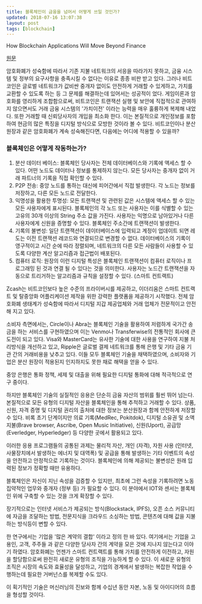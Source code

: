 ```yaml
---
title: 블록체인이 금융을 넘어서 어떻게 쓰일 것인가?
updated: 2018-07-16 13:07:38
layout: post
tags: [blockchain]
---
```


How Blockchain Applications Will Move Beyond Finance

[원문](https://hbr.org/2017/03/how-blockchain-applications-will-move-beyond-finance)

암호화폐가 성숙함에 따라서 기존 지불 네트워크의 서응을 따라가지 못하고, 금융 시스템 및 정부의 요구사항을 충족시킬 수 없다는 이유로 종종 비판 받고 있다. 그러나 비트코인은 글로벌 네트워크가 값비싼 중개자 없이도 안전하게 거래할 수 있게하고, 가치를 교환할 수 있도록 하는 등 그 문제를 해결하는데 있어서는 성공적이 었다. 게임이론과 암호화를 영리하게 조합함으로써, 비트코인은 트랜잭션 실행 및 보안에 직접적으로 관여하지 않으면서도 거래 금융 시스템의 '가치이전' 이라는 능력을 매우 훌륭하게 복제해 내었다. 또한 거래할 때 신뢰당사자의 개입을 최소화 한다. 이는 본질적으로 개인정보를 포함하여 현금의 많은 특징을 디지털 방식으로 모방한 것이라 볼 수 있다. 비트코인이나 분산 원장과 같은 암호화폐가 계속 성숙해진다면, 다음에는 어디에 적용할 수 있을까?

### 블록체인은 어떻게 작동하는가?

1. 분산 데이터 베이스: 블록체인 당사자는 전체 데이터베이스와 기록에 액세스 할 수 있다. 어떤 노드도 데이터나 정보를 통제하지 않는다. 모든 당사자는 중개자 없이 거래 파트너의 기록을 직접 확인할 수 있다.
2. P2P 전송: 중앙 노드를 통하는 대신에 피어간에서 직접 발생한다. 각 노드는 정보를 저장하고, 다른 모든 노드로 전달한다.
3. 익명성을 활용한 투명성: 모든 트랜잭션 및 관련된 값은 시스템에 액세스 할 수 있는 모든 사용자에게 표시된다. 블록체인의 각 노드 또는 사용자는 이를 식별할 수 있는 고유의 30개 이상의 String 주소 값을 가진다. 사용자는 익명으로 남아있거나 다른 사용자에게 신원을 증명할 수 있다. 블록체인 주소간에 트랜잭션이 발생한다.
4. 기록의 불변성: 일단 트랜잭션이 데이터베이스에 입력되고 계정이 업데이트 되면 레도는 이전 트랜잭션 레코드와 연결되므로 변경할 수 없다. 데이터베이스의 기록이 영구적이고 시간 순에 따라 정렬되며, 네트워크의 다른 모든 사람들이 사용할 수 있도록 다양한 계산 알고리즘과 접근법이 배포된다.
5. 컴퓨터 로직: 원장의 이런 디지털 특성은 블록체인 트랜잭션이 컴퓨터 로직이나 프로그래밍 된 것과 연결 될 수 있다는 것을 의미한다. 사용자는 노드간 트랜잭션을 자동으로 트리거하는 알고리즘과 규칙을 설정할 수 있다. (스마트 컨트랙트)

Zcash는 비트코인보다 높은 수준의 프라이버시를 제공하고, 이더리움은 스마트 컨트랙트 및 탈중앙화 어플리케이션 제작을 위한 강력한 플랫폼을 제공하기 시작했다. 전체 암호화폐 생태계가 성숙함에 따라서 디지털 지갑 제공업체와 거래 업체가 전문적이고 안전해 지고 있다.

소비자 측면에서는, Circle이나 Abra는 블록체인 기술을 활용하여 저렴하게 국가간 송금을 하는 서비스를 구현하였으며 이는 Venmo나 Transferwise의 전통적인 회사에 큰 도전이 되고 있다.  Visa와 MasterCard는 유사한 기술에 대한 사용을 연구하여 지불 처리방식을 개선하고 있고, Ripple은 글로벌 결제 네트워크를 통해 은행 및 기타 금융 기관 간의 거래비용을 낮추고 있다. 이들 모두 블록체인 기술을 채택하였으며, 소비자와 기업은 분산 원장이 적용된지 인지하지도 못한 채로 해택을 얻을 수 있다.

중앙 은행은 통화 정책, 세제 및 대출을 위해 필요한 디지털 통화에 대해 적극적으로 연구 중이다.

하지만 블록체인 기술의 실질적인 응용은 단순히 금융 자산의 범위를 훨씬 뛰어 넘는다. 본질적으로 모든 유형의 디지털 자산을 블록체인을 통해 추적하고 거래할 수 있다. 상품, 신원, 자격 증명 및 디지털 권리의 출처에 대한 정보는 분산원장과 함께 안전하게 저장할 수 있다. 비록 초기 단계이지만 의료 기록(MedRec, Pokitdok), 디지털 소유권 및 소액 지불(Brave browser, Ascribe, Open Music Initiative), 신원(Uport), 공급망(Everledger, Hyperledger) 등 다양한 곳에서 활용되고 있다.

이러한 응용 프로그램들의 공통된 과제는 물리적 자산, 개인 (자격), 자원 사용 (인터넷, 사물장치에서 발생하는 에너지 및 대역폭) 및 공급을 통해 발생하는 기타 이벤트의 속성을 안전하고 안정적으로 기록하는 것이다. 블록체인에 의해 제공되는 불변성은 원래 입력된 정보가 정확할 때만 유용하다.

블록체인은 자신이 지닌 속성을 검증할 수 있지만, 최초에 그런 속성을 기록하려면 노동 집약적인 업무와 중개자 (정부 등) 가 필요할 수 있다. 이 분야에서 IOT와 센서는 블록체인 위에 구축할 수 있는 것을 크게 확장할 수 있다.

장기적으로는 인터넷 서비스가 제공되는 방식(Blockstack, IPFS), 오픈 소스 커뮤니티에 자금을 조달하는 방법, 전문지식을 크라우드 소싱하는 방법, 콘텐츠에 대해 값을 지불하는 방식등이 변할 수 있다.

한 연구에서는 기업을 '많은 계약의 결합' 이라고 정의 한 바 있다. 여기에서는 기업을 고용인, 고객, 주주들 과 같은 다양한 당사자 간의 계약을 모은 것에 지나지 않는다고 이야기 하였다. 암호화폐는 언젠가 스마트 컨트랙트를 통해 가치를 안전하게 이전하고, 자원을 할당함으로써 완전히 새로운 유형의 조직을 가능하게 할 수 있다. 이 새로운 유형의 조직은 시장의 속도와 효율성을 달성하고, 기업의 경계에서 발생하는 복잡한 작업을 수행하는데 필요한 거버넌스를 복제할 수도 있다. 

이 획기적인 기술은 머신러닝의 진보와 함께 수십년 동안 자본, 노동 및 아이디어의 흐름을 형성할 것이다.